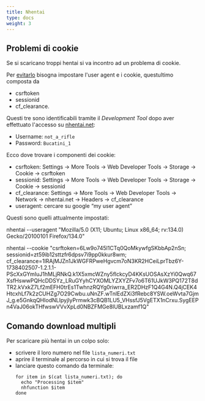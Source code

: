 ```yaml
---
title: Nhentai
type: docs
weight: 3
---
```


## Problemi di cookie

Se si scaricano troppi hentai si va incontro ad un problema di cookie.

Per [evitarlo](https://github.com/RicterZ/nhentai/blob/master/README.rst) bisogna impostare l'user agent e i cookie, questultimo composta da
- csrftoken
- sessionid
- cf_clearance.

Questi tre sono identificabili tramite il *Development Tool* dopo aver effettuato l'accesso su [nhentai.net](https://nhentai.net/):

- Username: `not_a_rifle`
- Password: `Bucatini_1`

Ecco dove trovare i componenti dei cookie:  
- csrftoken: Settings → More Tools → Web Developer Tools → Storage → Cookie → csrftoken
- sessionid: Settings → More Tools → Web Developer Tools → Storage → Cookie → sessionid
- cf_clearance: Settings → More Tools → Web Developer Tools → Network → nhentai.net → Headers → cf_clearance
- useragent: cercare su google “my user agent”

Questi sono quelli attualmente impostati:

nhentai --useragent "Mozilla/5.0 (X11; Ubuntu; Linux x86_64; rv:134.0) Gecko/20100101 Firefox/134.0"

nhentai --cookie "csrftoken=6Lw9o745l1CTq0QoMkywfgSKbbAp2nSn; sessionid=zt59ib12sttzfr6dpsv7i9pp0kkur8wm; cf_clearance=1lRAjMJZn1JkWGFRPweHgvcm7oN3KR2HCeiLprTbz6Y-1738402507-1.2.1.1-PScXxGYmIuJ1hMLjRNkQ.k1X5xmcWZny5flckcyD4KKsUOSAsXzYi0Qwq67XsfHswwPQHcDDSYz_LRuGYyhCYXOMLYZXYZFv7o6T61UJkW3PQ172T8dTR2.kVxkZ7Lf2mEFH0trEs1TwhnzRQYg0riwrra_ER2DHzF1Q4G4N.Q4jCEK4HtcxhLf7k2zCUHZg7O29Cwbu.uNnZF.wTnlEdZXi3fRebc8YSW.oeWvta7GjmJ_g.e5GnkqQHIodNLIpyjIyPrmwk3cBQB1LU5_VHssfJ5VgETX1nCrxu.SygEEPn4VaJ06okTHfwswVVvXpLd0NBZFMGe8IUBLxzamf1Q"

## Comando download multipli

Per scaricare più hentai in un colpo solo:
- scrivere il loro numero nel file `lista_numeri.txt`
- aprire il terminale al percorso in cui si trova il file
- lanciare questo comando da terminale:
  ```
  for item in $(cat lista_numeri.txt); do
    echo "Processing $item"
    nhfunction $item
  done
  ```